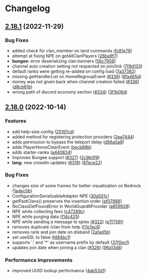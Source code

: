 # Changelog

## [2.18.1](https://github.com/RoinujNosde/SimpleClans/compare/v2.18.0...v2.18.1) (2022-11-29)


### Bug Fixes

* added check for clan_member on land commands ([fc81e76](https://github.com/RoinujNosde/SimpleClans/commit/fc81e765211bebe22a7a6aa5d5158754580bbdc5))
* attempt at fixing NPE on getAllClanPlayers ([26ba9f7](https://github.com/RoinujNosde/SimpleClans/commit/26ba9f73296a772eaa698d2ede6fbc3831da850c))
* **bungee:** error deserializing clan banners ([56c7908](https://github.com/RoinujNosde/SimpleClans/commit/56c7908c332167cec9cca6a4ea054977d0d68b9f))
* channel auto creation setting not respected on join/link ([7f9d133](https://github.com/RoinujNosde/SimpleClans/commit/7f9d133051b9011837d0a5114abc6c3637a3f02c))
* default ranks were getting re-added on config load ([7a37382](https://github.com/RoinujNosde/SimpleClans/commit/7a37382264ff4dd5456f6930045b5102bf491897))
* missing getHandlerList on HomeRegroupEvent ([#338](https://github.com/RoinujNosde/SimpleClans/issues/338)) ([8fa465d](https://github.com/RoinujNosde/SimpleClans/commit/8fa465da385f36b1fb075031c375ef94df78ea52))
* money was not given back when channel creation failed ([#336](https://github.com/RoinujNosde/SimpleClans/issues/336)) ([d8cb61b](https://github.com/RoinujNosde/SimpleClans/commit/d8cb61b0fc9584bb58f421faf98596816621053f))
* wrong path of discord economy section ([#334](https://github.com/RoinujNosde/SimpleClans/issues/334)) ([3f1b06d](https://github.com/RoinujNosde/SimpleClans/commit/3f1b06dcf996e51a878b7fc281069e236ebcbfce))

## [2.18.0](https://github.com/RoinujNosde/SimpleClans/compare/v2.17.0...v2.18.0) (2022-10-14)


### Features

* add help-size config ([25197cd](https://github.com/RoinujNosde/SimpleClans/commit/25197cdd729cea63d7e223dc1e0aaef830613327))
* added method for registering protection providers ([2ea7444](https://github.com/RoinujNosde/SimpleClans/commit/2ea744443f502970b15859818e9d5e45ca69d453))
* adds permission to bypass the teleport delay ([d56a0a9](https://github.com/RoinujNosde/SimpleClans/commit/d56a0a979a47a140115742518e934a2469e6f880))
* adds PlayerHomeClearEvent ([becb88b](https://github.com/RoinujNosde/SimpleClans/commit/becb88b763380bed5a2e1dd209c32c8363a7f88b))
* adds starter-ranks ([a440834](https://github.com/RoinujNosde/SimpleClans/commit/a4408343479d7efa6ae5a65894f8b822ecd47ebb))
* Improves Bungee support ([#327](https://github.com/RoinujNosde/SimpleClans/issues/327)) ([2c9b0f9](https://github.com/RoinujNosde/SimpleClans/commit/2c9b0f98fe3942ea74190c1a81d61be2c8647db8))
* **lang:** new crowdin updates ([#319](https://github.com/RoinujNosde/SimpleClans/issues/319)) ([87ece22](https://github.com/RoinujNosde/SimpleClans/commit/87ece22036fb674c8c362b6a1b86fe884543e6ad))


### Bug Fixes

* changes size of some frames for better visualization on Bedrock ([1adec0b](https://github.com/RoinujNosde/SimpleClans/commit/1adec0b89d676767cdb94dcdf91ba37a231eb4a8))
* ConfigurationSerializableAdapter NPE ([30a501c](https://github.com/RoinujNosde/SimpleClans/commit/30a501c063aa9dbcf596df83adc2b15baf0e4bb9))
* getPastClans() preserves the insertion order ([af07988](https://github.com/RoinujNosde/SimpleClans/commit/af079881030bd299b9bae1ebf0cc62353af7e6fc))
* NoClassDefFoundError in WorldGuard6Provider ([a859928](https://github.com/RoinujNosde/SimpleClans/commit/a8599286225ba603ea124b8b52510245b94ffd24))
* NPE while collecting fees ([c47289c](https://github.com/RoinujNosde/SimpleClans/commit/c47289c5bf8113a9d6a8e1ee74a5afb0358647b6))
* NPE while purging data ([f14c425](https://github.com/RoinujNosde/SimpleClans/commit/f14c42548846feef01b484acbb5f02bcbcabd8db))
* NPE while sending a message to spies ([#322](https://github.com/RoinujNosde/SimpleClans/issues/322)) ([e7f756f](https://github.com/RoinujNosde/SimpleClans/commit/e7f756f3063c646e21415e08eea73f123d2818a0))
* removes duplicate /clan from help ([f7e7ec6](https://github.com/RoinujNosde/SimpleClans/commit/f7e7ec66243359e26d3c456a9740a53753951c48))
* removes rank and join date on disband ([2a1ad5b](https://github.com/RoinujNosde/SimpleClans/commit/2a1ad5b5c8d2937a8ee6dd6f7f43d85c86f08307))
* set useSSL to false ([f484bc1](https://github.com/RoinujNosde/SimpleClans/commit/f484bc16c6176ccd13e05aae2169400e7bcf5d62))
* supports '.' and '*' as username prefix by default ([37f0ecf](https://github.com/RoinujNosde/SimpleClans/commit/37f0ecff506d06f3047e3598848117a14c2b7ead))
* updates join date when joining a clan ([#326](https://github.com/RoinujNosde/SimpleClans/issues/326)) ([96a13d8](https://github.com/RoinujNosde/SimpleClans/commit/96a13d8d6cc18c91d4dee20dd632cd5d65db5213))


### Performance Improvements

* improved UUID lookup performance ([4ab53d1](https://github.com/RoinujNosde/SimpleClans/commit/4ab53d16135ecf5a4067b1a63d058da392dc5313))
